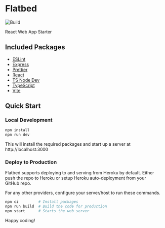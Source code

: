 # Flatbed

![Build](https://github.com/towbook/flatbed/workflows/Build/badge.svg)

React Web App Starter

## Included Packages

- [ESLint](https://eslint.org)
- [Express](https://expressjs.com)
- [Prettier](https://prettier.io)
- [React](https://reactjs.org)
- [TS Node Dev](https://github.com/wclr/ts-node-dev)
- [TypeScript](https://www.typescriptlang.org)
- [Vite](https://vitejs.dev)

## Quick Start

### Local Development

```zsh
npm install
npm run dev
```

This will install the required packages and start up a server at http://localhost:3000

### Deploy to Production

Flatbed supports deploying to and serving from Heroku by default. Either push the repo to Heroku or setup Heroku auto-deployment from your GitHub repo.

For any other providers, configure your server/host to run these commands.

```zsh
npm ci         # Install packages
npm run build  # Build the code for production
npm start      # Starts the web server
```

Happy coding!
